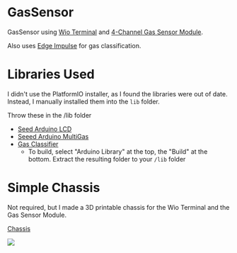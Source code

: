 # GasSensor

GasSensor using [Wio Terminal](https://www.seeedstudio.com/Wio-Terminal-p-4509.html) and [4-Channel Gas Sensor Module](https://wiki.seeedstudio.com/Grove-Multichannel-Gas-Sensor-V2/).

Also uses [Edge Impulse](https://studio.edgeimpulse.com/public/65919/latest) for gas classification.

# Libraries Used

I didn't use the PlatformIO installer, as I found the libraries were out of date. Instead, I manually installed them into the `lib` folder.

Throw these in the /lib folder

- [Seed Arduino LCD](https://github.com/Seeed-Studio/Seeed_Arduino_LCD)
- [Seeed Arduino MultiGas](https://github.com/Seeed-Studio/Seeed_Arduino_MultiGas)
- [Gas Classifier](https://studio.edgeimpulse.com/public/65919/latest/deployment)
  - To build, select "Arduino Library" at the top, the "Build" at the bottom. Extract the resulting folder to your `/lib` folder


# Simple Chassis

Not required, but I made a 3D printable chassis for the Wio Terminal and the Gas Sensor Module.

[Chassis](https://thangs.com/designer/samclane/3d-model/Wio%20Terminal%20%2B%20Battery%20Pack%20Project%20case-362594?manualModelView=true)

![](https://storage.googleapis.com/gcp-and-physna.appspot.com/uploads/attachments/82364099-cf15-429a-8ba1-ac3171f2dec7/IMG_20220923_051937.jpg?GoogleAccessId=gcp-and-physna%40appspot.gserviceaccount.com&Expires=1664450787&Signature=CYny%2FneD4KO%2F80gqKjv2GlEpy1ObrZKMfYGWunPYXqz6sHm5SSvMUqq%2FOmQFhXepo5CKAEOwl%2BGCtyE1DR3wuFyXPPYAvBjJnxF2D0UsMKXXca2xl8xfmVa%2BuZtqIOMWWOwDlshHNLTu4Ki4JxFRsBep4o9m5T2MZ5PeCaLY2ISsB4OJ3M0VwUD2094YCEieKGZMkYtZrgAnlOIJPpBaiDjo%2F7tSPvGWF0OO%2Bm6AqD37gcPd%2BPsN%2BKHf%2FL9K9n66zgdaU0plmNvb2azjiVv0Njp4qLZzvXnv8OrSCWYQCQ5EmOtnKezf82sxRlNmVV3A%2FMPUYuQrqHLsk2njB0jQYQ%3D%3D)
